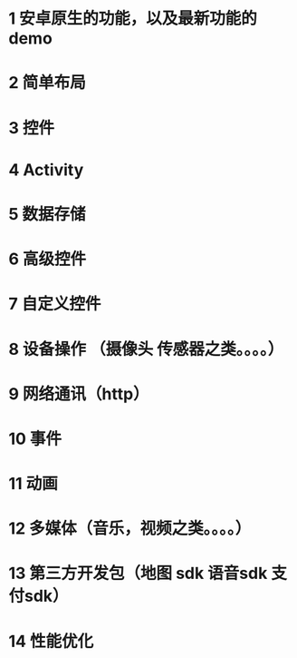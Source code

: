 # 1 安卓原生的功能，以及最新功能的demo
# 2 简单布局
# 3 控件
# 4 Activity 
# 5 数据存储
# 6 高级控件
# 7 自定义控件
# 8 设备操作 （摄像头 传感器之类。。。。）
# 9 网络通讯（http）
# 10 事件
# 11 动画
# 12 多媒体（音乐，视频之类。。。。）
# 13 第三方开发包（地图 sdk 语音sdk 支付sdk）
# 14 性能优化

